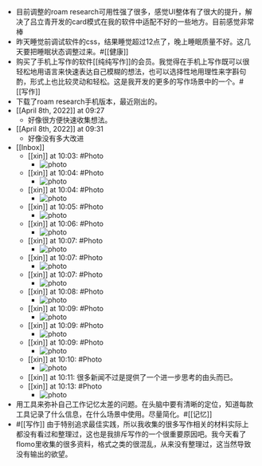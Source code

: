 - 目前调整的roam research可用性强了很多，感觉UI整体有了很大的提升，解决了吕立青开发的card模式在我的软件中适配不好的一些地方。目前感觉非常棒
- 昨天睡觉前调试软件的css，结果睡觉超过12点了，晚上睡眠质量不好。这几天要把睡眠状态调整过来。#[[健康]]
- 购买了手机上写作的软件[[纯纯写作]]的会员。我觉得在手机上写作既可以很轻松地用语言来快速表达自己模糊的想法，也可以选择性地用理性来字斟句酌，形式上也比较灵动和轻松。这是我开发的更多的写作场景中的一个。#[[写作]]
- 下载了roam research手机版本，最近刚出的。
- [[April 8th, 2022]] at 09:27
    - 好像很方便快速收集想法。
- [[April 8th, 2022]] at 09:31
    - 好像没有多大改进
- [[Inbox]]
    - [[xin]] at 10:03: #Photo
        - ![photo](https://firebasestorage.googleapis.com/v0/b/firescript-577a2.appspot.com/o/imgs%2Fapp%2Fxinyiheng%2FjwotQy2l5?alt=media&token=cc4d124c-0669-4c76-8851-9ef5daeda9a4)
    - [[xin]] at 10:04: #Photo
        - ![photo](https://firebasestorage.googleapis.com/v0/b/firescript-577a2.appspot.com/o/imgs%2Fapp%2Fxinyiheng%2FBLVlPTP30?alt=media&token=560fe8c1-31af-4d5b-a123-38f4f8289fb6)
    - [[xin]] at 10:04: #Photo
        - ![photo](https://firebasestorage.googleapis.com/v0/b/firescript-577a2.appspot.com/o/imgs%2Fapp%2Fxinyiheng%2F5r9NHu4gB?alt=media&token=1210af63-abe6-4a4d-9484-ae0d371b04dd)
    - [[xin]] at 10:05: #Photo
        - ![photo](https://firebasestorage.googleapis.com/v0/b/firescript-577a2.appspot.com/o/imgs%2Fapp%2Fxinyiheng%2FtUsdhbyCk?alt=media&token=315691d3-51f3-4c98-9290-81e95ce14eba)
    - [[xin]] at 10:06: #Photo
        - ![photo](https://firebasestorage.googleapis.com/v0/b/firescript-577a2.appspot.com/o/imgs%2Fapp%2Fxinyiheng%2F1D-MOuhLO?alt=media&token=5aff2dfa-8fa3-48ac-ae2c-7e7fba34ec5d)
    - [[xin]] at 10:07: #Photo
        - ![photo](https://firebasestorage.googleapis.com/v0/b/firescript-577a2.appspot.com/o/imgs%2Fapp%2Fxinyiheng%2FdaBRE2Km3?alt=media&token=3bf2de6f-1f5f-47a3-9db1-16261d99ed36)
    - [[xin]] at 10:07: #Photo
        - ![photo](https://firebasestorage.googleapis.com/v0/b/firescript-577a2.appspot.com/o/imgs%2Fapp%2Fxinyiheng%2FBeVR4IZo-?alt=media&token=61e16c3c-f229-4b8b-93b8-73719270b664)
    - [[xin]] at 10:07: #Photo
        - ![photo](https://firebasestorage.googleapis.com/v0/b/firescript-577a2.appspot.com/o/imgs%2Fapp%2Fxinyiheng%2FuudS8O6rk?alt=media&token=d1bb7822-ed63-4cf2-86c1-4bde367ae71b)
    - [[xin]] at 10:08: #Photo
        - ![photo](https://firebasestorage.googleapis.com/v0/b/firescript-577a2.appspot.com/o/imgs%2Fapp%2Fxinyiheng%2FLMGS5sYjE?alt=media&token=dddf1883-22a3-4f9c-9943-fc3b804934ce)
    - [[xin]] at 10:09: #Photo
        - ![photo](https://firebasestorage.googleapis.com/v0/b/firescript-577a2.appspot.com/o/imgs%2Fapp%2Fxinyiheng%2FwiHgtVQU6?alt=media&token=1d2f8a2e-4e9f-492f-9c09-87a0c5f4ea71)
    - [[xin]] at 10:09: #Photo
        - ![photo](https://firebasestorage.googleapis.com/v0/b/firescript-577a2.appspot.com/o/imgs%2Fapp%2Fxinyiheng%2FKDIostsO8?alt=media&token=414c057e-b393-4ca1-ae7b-a45695aca552)
    - [[xin]] at 10:09: #Photo
        - ![photo](https://firebasestorage.googleapis.com/v0/b/firescript-577a2.appspot.com/o/imgs%2Fapp%2Fxinyiheng%2FOLbUTTaAv?alt=media&token=210885ae-186b-4485-8fa7-4dab4dd184b9)
    - [[xin]] at 10:10: #Photo
        - ![photo](https://firebasestorage.googleapis.com/v0/b/firescript-577a2.appspot.com/o/imgs%2Fapp%2Fxinyiheng%2FTg8_0IxBo?alt=media&token=13095081-c4e9-4971-859a-3de2babedb5f)
    - [[xin]] at 10:11: 很多新闻不过是提供了一个进一步思考的由头而已。
    - [[xin]] at 10:13: #Photo
        - ![photo](https://firebasestorage.googleapis.com/v0/b/firescript-577a2.appspot.com/o/imgs%2Fapp%2Fxinyiheng%2FPvvGeRr-0?alt=media&token=bb2ca7f7-77c3-43eb-9a9b-72e996138e13)
- 用工具来弥补自己工作记忆太差的问题。在头脑中要有清晰的定位，知道每款工具记录了什么信息，在什么场景中使用。尽量简化。#[[记忆]] 
- #[[写作]] 由于特别追求最佳实践，所以我收集的很多写作相关的材料实际上都没有看过和整理过，这也是我排斥写作的一个很重要原因吧。我今天看了flomo里收集的很多资料，格式之类的很混乱，从来没有整理过，这当然导致没有输出的欲望。
